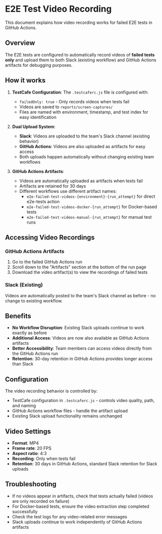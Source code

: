 # E2E Test Video Recording

This document explains how video recording works for failed E2E tests in GitHub Actions.

## Overview

The E2E tests are configured to automatically record videos of **failed tests only** and upload them to both Slack (existing workflow) and GitHub Actions artifacts for debugging purposes.

## How it works

1. **TestCafe Configuration**: The `.testcaferc.js` file is configured with:
   - `failedOnly: true` - Only records videos when tests fail
   - Videos are saved to `reports/screen-captures/`
   - Files are named with environment, timestamp, and test index for easy identification

2. **Dual Upload System**: 
   - **Slack**: Videos are uploaded to the team's Slack channel (existing behavior)
   - **GitHub Actions**: Videos are also uploaded as artifacts for easy access
   - Both uploads happen automatically without changing existing team workflows

3. **GitHub Actions Artifacts**: 
   - Videos are automatically uploaded as artifacts when tests fail
   - Artifacts are retained for 30 days
   - Different workflows use different artifact names:
     - `e2e-failed-test-videos-{environment}-{run_attempt}` for direct e2e-tests action
     - `e2e-failed-test-videos-docker-{run_attempt}` for Docker-based tests
     - `e2e-failed-test-videos-manual-{run_attempt}` for manual test runs

## Accessing Video Recordings

### GitHub Actions Artifacts
1. Go to the failed GitHub Actions run
2. Scroll down to the "Artifacts" section at the bottom of the run page
3. Download the video artifact(s) to view the recordings of failed tests

### Slack (Existing)
Videos are automatically posted to the team's Slack channel as before - no change to existing workflow.

## Benefits

- **No Workflow Disruption**: Existing Slack uploads continue to work exactly as before
- **Additional Access**: Videos are now also available as GitHub Actions artifacts
- **Better Accessibility**: Team members can access videos directly from the GitHub Actions run
- **Retention**: 30-day retention in GitHub Actions provides longer access than Slack

## Configuration

The video recording behavior is controlled by:
- TestCafe configuration in `.testcaferc.js` - controls video quality, path, and naming
- GitHub Actions workflow files - handle the artifact upload
- Existing Slack upload functionality remains unchanged

## Video Settings

- **Format**: MP4
- **Frame rate**: 20 FPS
- **Aspect ratio**: 4:3
- **Recording**: Only when tests fail
- **Retention**: 30 days in GitHub Actions, standard Slack retention for Slack uploads

## Troubleshooting

- If no videos appear in artifacts, check that tests actually failed (videos are only recorded on failure)
- For Docker-based tests, ensure the video extraction step completed successfully
- Check the test logs for any video-related error messages
- Slack uploads continue to work independently of GitHub Actions artifacts

